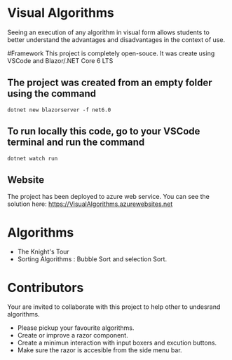 # Visual Algorithms
Seeing an execution of any algorithm in visual form allows students to better understand the advantages and disadvantages in the context of use.

#Framework
This project is completely open-souce. It was create using VSCode and Blazor/.NET Core 6 LTS

## The project was created from an empty folder using the command
    dotnet new blazorserver -f net6.0
    
## To run locally this code, go to your VSCode terminal and run the command
    dotnet watch run
    
## Website
  The project has been deployed to azure web service. You can see the solution here:
  https://VisualAlgorithms.azurewebsites.net
  
# Algorithms
- The Knight's Tour
- Sorting Algorithms : Bubble Sort and selection Sort.

  
# Contributors
  Your are invited to collaborate with this project to help other to undesrand algorithms.
  - Please pickup your favourite algorithms.
  - Create or improve a razor component.
  - Create a minimun interaction with input boxers and excution buttons.
  - Make sure the razor is accesible from the side menu bar.
  

